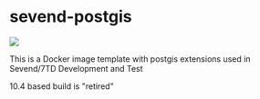 # sevend-postgis
[![](https://images.microbadger.com/badges/image/mloftis/sevend-postgis.svg)](https://microbadger.com/images/mloftis/sevend-postgis "Get your own image badge on microbadger.com")

This is a Docker image template with postgis extensions used in Sevend/7TD Development and Test

10.4 based build is "retired"

